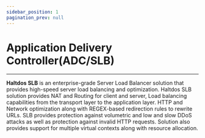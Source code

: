 ```yaml
---
sidebar_position: 1
pagination_prev: null
---
```


# Application Delivery Controller(ADC/SLB)

---

**Haltdos SLB** is an enterprise-grade Server Load Balancer solution that provides high-speed server load balancing and optimization. Haltdos SLB solution provides NAT and Routing for client and server, Load balancing capabilities from the transport layer to the application layer. HTTP and Network optimization along with REGEX-based redirection rules to rewrite URLs. SLB provides protection against volumetric and low and slow DDoS attacks as well as protection against invalid HTTP requests. Solution also provides support for multiple virtual contexts along with resource allocation.

